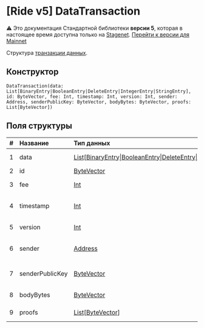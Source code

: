 # [Ride v5] DataTransaction

:warning: Это документация Стандартной библиотеки **версии 5**, которая в настоящее время доступна только на [Stagenet](/ru/blockchain/blockchain-network/). [Перейти к версии для Mainnet](/ru/ride/structures/transaction-structures/data-transaction)

Структура [транзакции данных](/ru/blockchain/transaction-type/data-transaction).

## Конструктор

``` ride
DataTransaction(data: List[BinaryEntry|BooleanEntry|DeleteEntry|IntegerEntry|StringEntry], id: ByteVector, fee: Int, timestamp: Int, version: Int, sender: Address, senderPublicKey: ByteVector, bodyBytes: ByteVector, proofs: List[ByteVector])
```

## Поля структуры

| # | Название | Тип данных | Описание |
| :--- | :--- | :--- | :--- |
| 1 | data | [List](/ru/ride/v5/data-types/list)[[BinaryEntry](/ru/ride/v5/structures/script-actions/binary-entry)&#124;[BooleanEntry](/ru/ride/v5/structures/script-actions/boolean-entry)&#124;[DeleteEntry](/ru/ride/v5/structures/script-actions/delete-entry)&#124;[IntegerEntry](/ru/ride/v5/structures/script-actions/int-entry)&#124;[StringEntry](/ru/ride/v5/structures/script-actions/string-entry)] | [Массив данных транзакции](/ru/blockchain/transaction-type/data-transaction) |
| 2 | id | [ByteVector](/ru/ride/v5/data-types/byte-vector) | ID транзакции |
| 3 | fee | [Int](/ru/ride/v5/data-types/int) | [Комиссия за транзакцию](/ru/blockchain/transaction/transaction-fee) |
| 4 | timestamp | [Int](/ru/ride/v5/data-types/int) | Временная метка транзакции|
| 5 | version | [Int](/ru/ride/v5/data-types/int) | Версия транзакции |
| 6 | sender | [Address](/ru/ride/v5/structures/common-structures/address) | [Адрес](/ru/blockchain/account/address) отправителя транзакции |
| 7 | senderPublicKey | [ByteVector](/ru/ride/v5/data-types/byte-vector) | Открытый ключ отправителя транзакции |
| 8 | bodyBytes | [ByteVector](/ru/ride/v5/data-types/byte-vector) | [Байты тела транзакции](/ru/blockchain/glossary#б) |
| 9 | proofs | [List](/ru/ride/v5/data-types/list)[[ByteVector](/ru/ride/v5/data-types/byte-vector)] | Список [подтверждений](/ru/blockchain/transaction/transaction-proof) |
